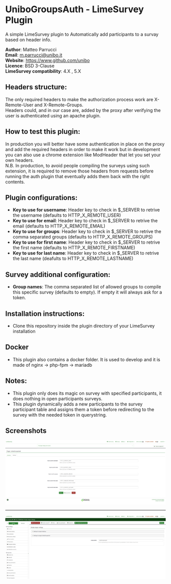# UniboGroupsAuth - LimeSurvey Plugin
A simple LimeSurvey plugin to Automatically add participants to a survay based on header info.

**Author**: Matteo Parrucci  
**Email**: m.parrucci@unibo.it  
**Website**: https://www.github.com/unibo  
**Licence**: BSD 3-Clause  
**LimeSurvey compatibility**: 4.X , 5.X

## Headers structure:
The only required headers to make the authorization process work are X-Remote-User and X-Remote-Groups.  
Headers could, and in our case are, added by the proxy after verifying the user is authenticated using an apache plugin.

## How to test this plugin:
In production you will better have some authentication in place on the proxy and add the required headers in order to make it work but in development you can also use a chrome extension like ModHeader that let you set your own headers.  
N.B. In production, to avoid people compiling the surveys using such extension, it is required to remove those headers from requests before running the auth plugin that eventually adds them back with the right contents.

## Plugin configurations:
- **Key to use for username**: Header key to check in $_SERVER to retrive the username (defaults to HTTP_X_REMOTE_USER)  
- **Key to use for email**: Header key to check in $_SERVER to retrive the email (defaults to HTTP_X_REMOTE_EMAIL)  
- **Key to use for groups**: Header key to check in $_SERVER to retrive the comma separated groups (defaults to HTTP_X_REMOTE_GROUPS)  
- **Key to use for first name**: Header key to check in $_SERVER to retrive the first name (defaults to HTTP_X_REMOTE_FIRSTNAME)  
- **Key to use for last name**: Header key to check in $_SERVER to retrive the last name (deafults to HTTP_X_REMOTE_LASTNAME)  

## Survey additional configuration:
- **Group names**: The comma separated list of allowed groups to compile this specific survey (defaults to empty). If empty it will always ask for a token.

## Installation instructions:
- Clone this repository inside the plugin directory of your LimeSurvey installation

## Docker
- This plugin also contains a docker folder. It is used to develop and it is made of nginx -> php-fpm -> mariadb

## Notes: 
- This plugin only does its magic on survey with specified participants, it does nothing in open participants surveys.
- This plugin dynamically adds a new participants to the survey participant table and assigns them a token before redirecting to the survey with the needed token in querystring.


## Screenshots
![Plugin configurations](docs/screenshots/Screenshot1.png)

<hr>

![Survey configuration](docs/screenshots/Screenshot2.png)
